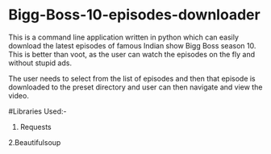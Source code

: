 # Bigg-Boss-10-episodes-downloader

This is a command line application written in python which can easily download the latest episodes of famous Indian show Bigg Boss season 10. This is better than voot, as the user can watch the episodes on the fly and without stupid ads.

The user needs to select from the list of episodes and then that episode is downloaded to the preset directory and user can then navigate and view the video.

#Libraries Used:-
1. Requests

2.Beautifulsoup
